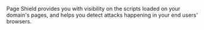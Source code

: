 ---
---

Page Shield provides you with visibility on the scripts loaded on your domain's pages, and helps you detect attacks happening in your end users' browsers.

